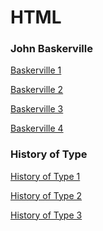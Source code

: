 HTML
====

### John Baskerville

[Baskerville 1](https://cal-orr.github.io/john_baskerville/johnbaskerville.html)

[Baskerville 2](https://cal-orr.github.io/john_baskerville/johnbaskerville2.html)

[Baskerville 3](https://cal-orr.github.io/john_baskerville/johnbaskerville3.html)

[Baskerville 4](https://cal-orr.github.io/john_baskerville/johnbaskerville4.html)


### History of Type

[History of Type 1](https://cal-orr.github.io/john_baskerville/type1.html)

[History of Type 2](https://cal-orr.github.io/john_baskerville/type2.html)

[History of Type 3](https://cal-orr.github.io/john_baskerville/type3.html)

